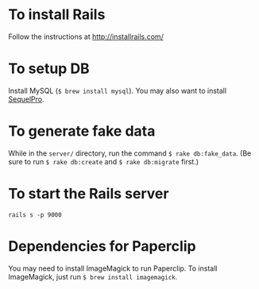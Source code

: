 # To install Rails

Follow the instructions at http://installrails.com/

# To setup DB

Install MySQL (`$ brew install mysql`). You may also want to install [SequelPro](http://www.sequelpro.com/).

# To generate fake data

While in the `server/` directory, run the command `$ rake db:fake_data`.  (Be sure to run `$ rake db:create` and `$ rake db:migrate` first.)

# To start the Rails server

`rails s -p 9000`

# Dependencies for Paperclip

You may need to install ImageMagick to run Paperclip.  To install ImageMagick, just run `$ brew install imagemagick`.
